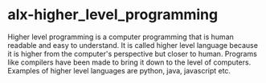# alx-higher_level_programming
Higher level programming is a computer programming that is human readable and easy to understand. It is called higher level language because it is higher from the computer's perspective but closer to human. Programs like compilers have been made to bring it down to the level of computers. Examples of higher level languages are python, java, javascript etc.
